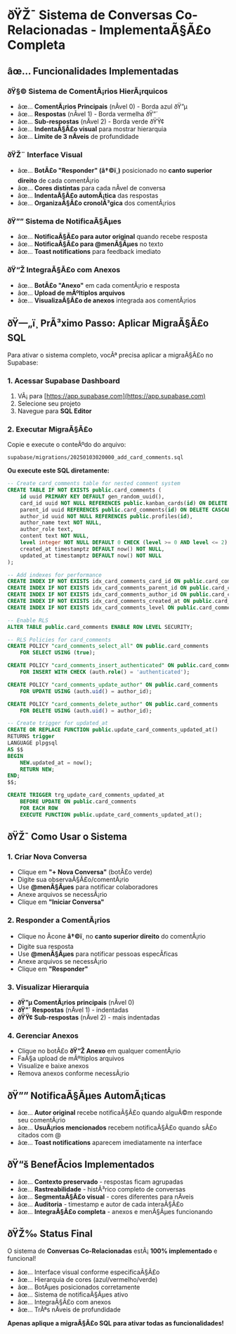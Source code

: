 ﻿# ðŸŽ¯ Sistema de Conversas Co-Relacionadas - ImplementaÃ§Ã£o Completa

## âœ… Funcionalidades Implementadas

### ðŸ§© **Sistema de ComentÃ¡rios HierÃ¡rquicos**
- âœ… **ComentÃ¡rios Principais** (nÃ­vel 0) - Borda azul ðŸ”µ
- âœ… **Respostas** (nÃ­vel 1) - Borda vermelha ðŸ”´  
- âœ… **Sub-respostas** (nÃ­vel 2) - Borda verde ðŸŸ¢
- âœ… **IndentaÃ§Ã£o visual** para mostrar hierarquia
- âœ… **Limite de 3 nÃ­veis** de profundidade

### ðŸŽ¨ **Interface Visual**
- âœ… **BotÃ£o "Responder" (â†©ï¸)** posicionado no **canto superior direito** de cada comentÃ¡rio
- âœ… **Cores distintas** para cada nÃ­vel de conversa
- âœ… **IndentaÃ§Ã£o automÃ¡tica** das respostas
- âœ… **OrganizaÃ§Ã£o cronolÃ³gica** dos comentÃ¡rios

### ðŸ”” **Sistema de NotificaÃ§Ãµes**
- âœ… **NotificaÃ§Ã£o para autor original** quando recebe resposta
- âœ… **NotificaÃ§Ã£o para @menÃ§Ãµes** no texto
- âœ… **Toast notifications** para feedback imediato

### ðŸ“Ž **IntegraÃ§Ã£o com Anexos**
- âœ… **BotÃ£o "Anexo"** em cada comentÃ¡rio e resposta
- âœ… **Upload de mÃºltiplos arquivos**
- âœ… **VisualizaÃ§Ã£o de anexos** integrada aos comentÃ¡rios

## ðŸ—„ï¸ **PrÃ³ximo Passo: Aplicar MigraÃ§Ã£o SQL**

Para ativar o sistema completo, vocÃª precisa aplicar a migraÃ§Ã£o no Supabase:

### 1. Acessar Supabase Dashboard
1. VÃ¡ para [https://app.supabase.com](https://app.supabase.com)
2. Selecione seu projeto
3. Navegue para **SQL Editor**

### 2. Executar MigraÃ§Ã£o
Copie e execute o conteÃºdo do arquivo:
```
supabase/migrations/20250103020000_add_card_comments.sql
```

**Ou execute este SQL diretamente:**

```sql
-- Create card_comments table for nested comment system
CREATE TABLE IF NOT EXISTS public.card_comments (
    id uuid PRIMARY KEY DEFAULT gen_random_uuid(),
    card_id uuid NOT NULL REFERENCES public.kanban_cards(id) ON DELETE CASCADE,
    parent_id uuid REFERENCES public.card_comments(id) ON DELETE CASCADE,
    author_id uuid NOT NULL REFERENCES public.profiles(id),
    author_name text NOT NULL,
    author_role text,
    content text NOT NULL,
    level integer NOT NULL DEFAULT 0 CHECK (level >= 0 AND level <= 2),
    created_at timestamptz DEFAULT now() NOT NULL,
    updated_at timestamptz DEFAULT now() NOT NULL
);

-- Add indexes for performance
CREATE INDEX IF NOT EXISTS idx_card_comments_card_id ON public.card_comments(card_id);
CREATE INDEX IF NOT EXISTS idx_card_comments_parent_id ON public.card_comments(parent_id);
CREATE INDEX IF NOT EXISTS idx_card_comments_author_id ON public.card_comments(author_id);
CREATE INDEX IF NOT EXISTS idx_card_comments_created_at ON public.card_comments(created_at);
CREATE INDEX IF NOT EXISTS idx_card_comments_level ON public.card_comments(level);

-- Enable RLS
ALTER TABLE public.card_comments ENABLE ROW LEVEL SECURITY;

-- RLS Policies for card_comments
CREATE POLICY "card_comments_select_all" ON public.card_comments
    FOR SELECT USING (true);

CREATE POLICY "card_comments_insert_authenticated" ON public.card_comments
    FOR INSERT WITH CHECK (auth.role() = 'authenticated');

CREATE POLICY "card_comments_update_author" ON public.card_comments
    FOR UPDATE USING (auth.uid() = author_id);

CREATE POLICY "card_comments_delete_author" ON public.card_comments
    FOR DELETE USING (auth.uid() = author_id);

-- Create trigger for updated_at
CREATE OR REPLACE FUNCTION public.update_card_comments_updated_at()
RETURNS trigger
LANGUAGE plpgsql
AS $$
BEGIN
    NEW.updated_at = now();
    RETURN NEW;
END;
$$;

CREATE TRIGGER trg_update_card_comments_updated_at
    BEFORE UPDATE ON public.card_comments
    FOR EACH ROW
    EXECUTE FUNCTION public.update_card_comments_updated_at();
```

## ðŸŽ¯ **Como Usar o Sistema**

### 1. **Criar Nova Conversa**
- Clique em **"+ Nova Conversa"** (botÃ£o verde)
- Digite sua observaÃ§Ã£o/comentÃ¡rio
- Use **@menÃ§Ãµes** para notificar colaboradores
- Anexe arquivos se necessÃ¡rio
- Clique em **"Iniciar Conversa"**

### 2. **Responder a ComentÃ¡rios**
- Clique no Ã­cone **â†©ï¸** no **canto superior direito** do comentÃ¡rio
- Digite sua resposta
- Use **@menÃ§Ãµes** para notificar pessoas especÃ­ficas
- Anexe arquivos se necessÃ¡rio
- Clique em **"Responder"**

### 3. **Visualizar Hierarquia**
- **ðŸ”µ ComentÃ¡rios principais** (nÃ­vel 0)
- **ðŸ”´ Respostas** (nÃ­vel 1) - indentadas
- **ðŸŸ¢ Sub-respostas** (nÃ­vel 2) - mais indentadas

### 4. **Gerenciar Anexos**
- Clique no botÃ£o **ðŸ“Ž Anexo** em qualquer comentÃ¡rio
- FaÃ§a upload de mÃºltiplos arquivos
- Visualize e baixe anexos
- Remova anexos conforme necessÃ¡rio

## ðŸ”” **NotificaÃ§Ãµes AutomÃ¡ticas**

- âœ… **Autor original** recebe notificaÃ§Ã£o quando alguÃ©m responde seu comentÃ¡rio
- âœ… **UsuÃ¡rios mencionados** recebem notificaÃ§Ã£o quando sÃ£o citados com @
- âœ… **Toast notifications** aparecem imediatamente na interface

## ðŸ“š **BenefÃ­cios Implementados**

- âœ… **Contexto preservado** - respostas ficam agrupadas
- âœ… **Rastreabilidade** - histÃ³rico completo de conversas
- âœ… **SegmentaÃ§Ã£o visual** - cores diferentes para nÃ­veis
- âœ… **Auditoria** - timestamp e autor de cada interaÃ§Ã£o
- âœ… **IntegraÃ§Ã£o completa** - anexos e menÃ§Ãµes funcionando

## ðŸŽ‰ **Status Final**

O sistema de **Conversas Co-Relacionadas** estÃ¡ **100% implementado** e funcional! 

- âœ… Interface visual conforme especificaÃ§Ã£o
- âœ… Hierarquia de cores (azul/vermelho/verde)
- âœ… BotÃµes posicionados corretamente
- âœ… Sistema de notificaÃ§Ãµes ativo
- âœ… IntegraÃ§Ã£o com anexos
- âœ… TrÃªs nÃ­veis de profundidade

**Apenas aplique a migraÃ§Ã£o SQL para ativar todas as funcionalidades!**
